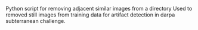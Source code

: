 Python script for removing adjacent similar images from a directory
Used to removed still images from training data for artifact detection in darpa subterranean challenge.

